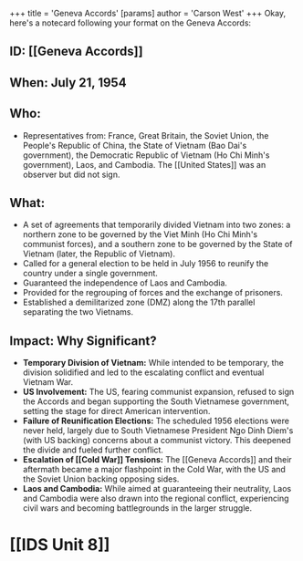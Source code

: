 +++
 title = 'Geneva Accords'
[params]
	author = 'Carson West'
+++
Okay, here's a notecard following your format on the Geneva Accords:

## ID: [[Geneva Accords]] 
## When: July 21, 1954

## Who:
*   Representatives from: France, Great Britain, the Soviet Union, the People's Republic of China, the State of Vietnam (Bao Dai's government), the Democratic Republic of Vietnam (Ho Chi Minh's government), Laos, and Cambodia. The [[United States]] was an observer but did not sign.

## What:
*   A set of agreements that temporarily divided Vietnam into two zones: a northern zone to be governed by the Viet Minh (Ho Chi Minh's communist forces), and a southern zone to be governed by the State of Vietnam (later, the Republic of Vietnam).
*   Called for a general election to be held in July 1956 to reunify the country under a single government.
*   Guaranteed the independence of Laos and Cambodia.
*   Provided for the regrouping of forces and the exchange of prisoners.
*   Established a demilitarized zone (DMZ) along the 17th parallel separating the two Vietnams.

## Impact: Why Significant?
*   **Temporary Division of Vietnam:** While intended to be temporary, the division solidified and led to the escalating conflict and eventual Vietnam War.
*   **US Involvement:** The US, fearing communist expansion, refused to sign the Accords and began supporting the South Vietnamese government, setting the stage for direct American intervention.
*   **Failure of Reunification Elections:** The scheduled 1956 elections were never held, largely due to South Vietnamese President Ngo Dinh Diem's (with US backing) concerns about a communist victory. This deepened the divide and fueled further conflict.
*   **Escalation of [[Cold War]] Tensions:** The [[Geneva Accords]] and their aftermath became a major flashpoint in the Cold War, with the US and the Soviet Union backing opposing sides.
*   **Laos and Cambodia:** While aimed at guaranteeing their neutrality, Laos and Cambodia were also drawn into the regional conflict, experiencing civil wars and becoming battlegrounds in the larger struggle.

# [[IDS Unit 8]]
